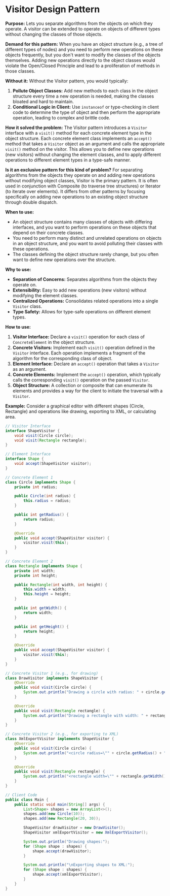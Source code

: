 # Visitor Design Pattern

**Purpose:** Lets you separate algorithms from the objects on which they operate. A visitor can be extended to operate on objects of different types without changing the classes of those objects.

**Demand for this pattern:**
When you have an object structure (e.g., a tree of different types of nodes) and you need to perform new operations on these objects frequently, but you don't want to modify the classes of the objects themselves. Adding new operations directly to the object classes would violate the Open/Closed Principle and lead to a proliferation of methods in those classes.

**Without it:**
Without the Visitor pattern, you would typically:
1.  **Pollute Object Classes:** Add new methods to each class in the object structure every time a new operation is needed, making the classes bloated and hard to maintain.
2.  **Conditional Logic in Client:** Use `instanceof` or type-checking in client code to determine the type of object and then perform the appropriate operation, leading to complex and brittle code.

**How it solved the problem:**
The Visitor pattern introduces a `Visitor` interface with a `visit()` method for each concrete element type in the object structure. Each concrete element class implements an `accept()` method that takes a `Visitor` object as an argument and calls the appropriate `visit()` method on the visitor. This allows you to define new operations (new visitors) without changing the element classes, and to apply different operations to different element types in a type-safe manner.

**Is it an exclusive pattern for this kind of problem?**
For separating algorithms from the objects they operate on and adding new operations without modifying object classes, Visitor is the primary pattern. It is often used in conjunction with Composite (to traverse tree structures) or Iterator (to iterate over elements). It differs from other patterns by focusing specifically on adding new operations to an existing object structure through double dispatch.

**When to use:**
*   An object structure contains many classes of objects with differing interfaces, and you want to perform operations on these objects that depend on their concrete classes.
*   You need to perform many distinct and unrelated operations on objects in an object structure, and you want to avoid polluting their classes with these operations.
*   The classes defining the object structure rarely change, but you often want to define new operations over the structure.

**Why to use:**
*   **Separation of Concerns:** Separates algorithms from the objects they operate on.
*   **Extensibility:** Easy to add new operations (new visitors) without modifying the element classes.
*   **Centralized Operations:** Consolidates related operations into a single `Visitor` class.
*   **Type Safety:** Allows for type-safe operations on different element types.

**How to use:**
1.  **Visitor Interface:** Declare a `visit()` operation for each class of `ConcreteElement` in the object structure.
2.  **Concrete Visitors:** Implement each `visit()` operation defined in the `Visitor` interface. Each operation implements a fragment of the algorithm for the corresponding class of object.
3.  **Element Interface:** Declare an `accept()` operation that takes a `Visitor` as an argument.
4.  **Concrete Elements:** Implement the `accept()` operation, which typically calls the corresponding `visit()` operation on the passed `Visitor`.
5.  **Object Structure:** A collection or composite that can enumerate its elements and provides a way for the client to initiate the traversal with a `Visitor`.

**Example:**
Consider a graphical editor with different shapes (Circle, Rectangle) and operations like drawing, exporting to XML, or calculating area.

```java
// Visitor Interface
interface ShapeVisitor {
    void visit(Circle circle);
    void visit(Rectangle rectangle);
}

// Element Interface
interface Shape {
    void accept(ShapeVisitor visitor);
}

// Concrete Element 1
class Circle implements Shape {
    private int radius;

    public Circle(int radius) {
        this.radius = radius;
    }

    public int getRadius() {
        return radius;
    }

    @Override
    public void accept(ShapeVisitor visitor) {
        visitor.visit(this);
    }
}

// Concrete Element 2
class Rectangle implements Shape {
    private int width;
    private int height;

    public Rectangle(int width, int height) {
        this.width = width;
        this.height = height;
    }

    public int getWidth() {
        return width;
    }

    public int getHeight() {
        return height;
    }

    @Override
    public void accept(ShapeVisitor visitor) {
        visitor.visit(this);
    }
}

// Concrete Visitor 1 (e.g., for drawing)
class DrawVisitor implements ShapeVisitor {
    @Override
    public void visit(Circle circle) {
        System.out.println("Drawing a circle with radius: " + circle.getRadius());
    }

    @Override
    public void visit(Rectangle rectangle) {
        System.out.println("Drawing a rectangle with width: " + rectangle.getWidth() + " and height: " + rectangle.getHeight());
    }
}

// Concrete Visitor 2 (e.g., for exporting to XML)
class XmlExportVisitor implements ShapeVisitor {
    @Override
    public void visit(Circle circle) {
        System.out.println("<circle radius=\"" + circle.getRadius() + "\"/>");
    }

    @Override
    public void visit(Rectangle rectangle) {
        System.out.println("<rectangle width=\"" + rectangle.getWidth() + "\" height=\"" + rectangle.getHeight() + "\"/>");
    }
}

// Client Code
public class Main {
    public static void main(String[] args) {
        List<Shape> shapes = new ArrayList<>();
        shapes.add(new Circle(10));
        shapes.add(new Rectangle(20, 30));

        ShapeVisitor drawVisitor = new DrawVisitor();
        ShapeVisitor xmlExportVisitor = new XmlExportVisitor();

        System.out.println("Drawing shapes:");
        for (Shape shape : shapes) {
            shape.accept(drawVisitor);
        }

        System.out.println("\nExporting shapes to XML:");
        for (Shape shape : shapes) {
            shape.accept(xmlExportVisitor);
        }
    }
}
```